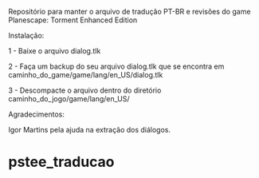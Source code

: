 Repositório para manter o arquivo de tradução PT-BR e revisões do game Planescape: Torment Enhanced Edition



Instalação:


1 - Baixe o arquivo dialog.tlk

2 - Faça um backup do seu arquivo dialog.tlk que se encontra em caminho_do_game/game/lang/en_US/dialog.tlk

3 - Descompacte o arquivo dentro do diretório caminho_do_jogo/game/lang/en_US/


Agradecimentos:

Igor Martins pela ajuda na extração dos diálogos.


# pstee_traducao
